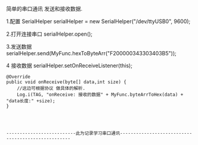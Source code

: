   简单的串口通讯 发送和接收数据.
  
1.配置 SerialHelper serialHelper = new SerialHelper("/dev/ttyUSB0", 9600);

2.打开连接串口 serialHelper.open();

3.发送数据 serialHelper.send(MyFunc.hexToByteArr("F200000343303403B5"));

4 接收数据 serialHelper.setOnReceiveListener(this);

    @Override
    public void onReceive(byte[] data,int size) {
        //这边可根据协议 做具体的解析.
        Log.i(TAG, "onReceive: 接收的数据" + MyFunc.byteArrToHex(data) + "data长度:" +size);
    }
    
    
    
    
    --------------------------此为记录学习串口通讯---------------------------------------------------
